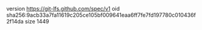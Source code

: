 version https://git-lfs.github.com/spec/v1
oid sha256:9acb33a7fa11619c205ce105bf009641eaa6ff7fe7fd197780c010436f2f14da
size 1449
